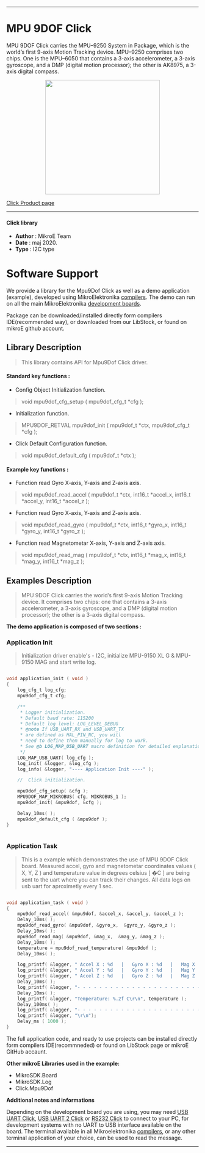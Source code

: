  
---
# MPU 9DOF Click

MPU 9DOF Click carries the MPU–9250 System in Package, which is the world’s first 9-axis Motion Tracking device. MPU–9250 comprises two chips. One is the MPU–6050 that contains a 3-axis accelerometer, a 3-axis gyroscope, and a DMP (digital motion processor); the other is AK8975, a 3-axis digital compass. 

<p align="center">
  <img src="https://download.mikroe.com/images/click_for_ide/mpu9dof_click.png" height=300px>
</p>


[Click Product page](https://www.mikroe.com/mpu-9dof-click)

---


#### Click library 

- **Author**        : MikroE Team
- **Date**          : maj 2020.
- **Type**          : I2C type


# Software Support

We provide a library for the Mpu9Dof Click 
as well as a demo application (example), developed using MikroElektronika 
[compilers](https://shop.mikroe.com/compilers). 
The demo can run on all the main MikroElektronika [development boards](https://shop.mikroe.com/development-boards).

Package can be downloaded/installed directly form compilers IDE(recommended way), or downloaded from our LibStock, or found on mikroE github account. 

## Library Description

> This library contains API for Mpu9Dof Click driver.

#### Standard key functions :

- Config Object Initialization function.
> void mpu9dof_cfg_setup ( mpu9dof_cfg_t *cfg ); 
 
- Initialization function.
> MPU9DOF_RETVAL mpu9dof_init ( mpu9dof_t *ctx, mpu9dof_cfg_t *cfg );

- Click Default Configuration function.
> void mpu9dof_default_cfg ( mpu9dof_t *ctx );


#### Example key functions :

- Function read Gyro X-axis, Y-axis and Z-axis axis.
> void mpu9dof_read_accel ( mpu9dof_t *ctx, int16_t *accel_x, int16_t *accel_y, int16_t *accel_z );
 
- Function read Gyro X-axis, Y-axis and Z-axis axis.
> void mpu9dof_read_gyro ( mpu9dof_t *ctx, int16_t *gyro_x, int16_t *gyro_y, int16_t *gyro_z );

- Function read Magnetometar X-axis, Y-axis and Z-axis axis.
> void mpu9dof_read_mag ( mpu9dof_t *ctx, int16_t *mag_x, int16_t *mag_y, int16_t *mag_z );

## Examples Description

> MPU 9DOF Click carries the world’s first 9-axis Motion Tracking device. It comprises two chips: one that contains 
> a 3-axis accelerometer, a 3-axis gyroscope, and a DMP (digital motion processor); 
> the other is a 3-axis digital compass. 

**The demo application is composed of two sections :**

### Application Init 

> Initialization driver enable's - I2C, initialize MPU-9150 XL G & MPU-9150 MAG and start write log.

```c

void application_init ( void )
{
    log_cfg_t log_cfg;
    mpu9dof_cfg_t cfg;

    /** 
     * Logger initialization.
     * Default baud rate: 115200
     * Default log level: LOG_LEVEL_DEBUG
     * @note If USB_UART_RX and USB_UART_TX 
     * are defined as HAL_PIN_NC, you will 
     * need to define them manually for log to work. 
     * See @b LOG_MAP_USB_UART macro definition for detailed explanation.
     */
    LOG_MAP_USB_UART( log_cfg );
    log_init( &logger, &log_cfg );
    log_info( &logger, "---- Application Init ----" );

    //  Click initialization.

    mpu9dof_cfg_setup( &cfg );
    MPU9DOF_MAP_MIKROBUS( cfg, MIKROBUS_1 );
    mpu9dof_init( &mpu9dof, &cfg );

    Delay_10ms( );
    mpu9dof_default_cfg ( &mpu9dof );
}
  
```

### Application Task

> This is a example which demonstrates the use of MPU 9DOF Click board.
> Measured accel, gyro and magnetometar coordinates values ( X, Y, Z )
> and temperature value in degrees celsius [ �C ] are being sent to the uart where you can track their changes.
> All data logs on usb uart for aproximetly every 1 sec. 

```c

void application_task ( void )
{
    mpu9dof_read_accel( &mpu9dof, &accel_x, &accel_y, &accel_z );
    Delay_10ms( );
    mpu9dof_read_gyro( &mpu9dof, &gyro_x,  &gyro_y, &gyro_z );
    Delay_10ms( );
    mpu9dof_read_mag( &mpu9dof, &mag_x,  &mag_y, &mag_z );
    Delay_10ms( );
    temperature = mpu9dof_read_temperature( &mpu9dof );
    Delay_10ms( );

    log_printf( &logger, " Accel X : %d   |   Gyro X : %d   |   Mag X : %d \r\n", accel_x, gyro_x, mag_x );
    log_printf( &logger, " Accel Y : %d   |   Gyro Y : %d   |   Mag Y : %d \r\n", accel_y, gyro_y, mag_y );
    log_printf( &logger, " Accel Z : %d   |   Gyro Z : %d   |   Mag Z : %d \r\n", accel_z, gyro_z, mag_z );
    Delay_10ms( );
    log_printf( &logger, "- - - - - - - - - - - - - - - - - - - - - - - - - - - - - -\r\n" );
    Delay_10ms( );
    log_printf( &logger, "Temperature: %.2f C\r\n", temperature );
    Delay_100ms( );
    log_printf( &logger, "- - - - - - - - - - - - - - - - - - - - - - - - - - - - - -\r\n" );
    log_printf( &logger, "\r\n");
    Delay_ms ( 1000 );
}  

```


The full application code, and ready to use projects can be  installed directly form compilers IDE(recommneded) or found on LibStock page or mikroE GitHub accaunt.

**Other mikroE Libraries used in the example:** 

- MikroSDK.Board
- MikroSDK.Log
- Click.Mpu9Dof

**Additional notes and informations**

Depending on the development board you are using, you may need 
[USB UART Click](https://shop.mikroe.com/usb-uart-click), 
[USB UART 2 Click](https://shop.mikroe.com/usb-uart-2-click) or 
[RS232 Click](https://shop.mikroe.com/rs232-click) to connect to your PC, for 
development systems with no UART to USB interface available on the board. The 
terminal available in all Mikroelektronika 
[compilers](https://shop.mikroe.com/compilers), or any other terminal application 
of your choice, can be used to read the message.



---
